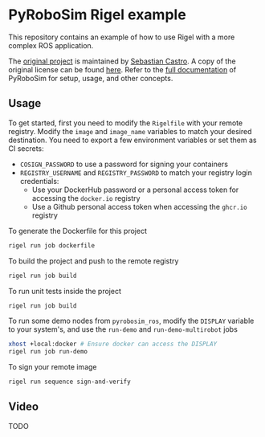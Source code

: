 # PyRoboSim Rigel example

This repository contains an example of how to use Rigel with a more complex ROS application.

The [original project](https://github.com/sea-bass/pyrobosim) is maintained by [Sebastian Castro](https://github.com/sea-bass/). A copy of the original license can be found [here](./LICENSE-original.md). Refer to the [full documentation](https://pyrobosim.readthedocs.io/) of PyRoboSim for setup, usage, and other concepts.

## Usage

To get started, first you need to modify the `Rigelfile` with your remote registry. Modify the `image` and `image_name` variables to match your desired destination. You need to export a few environment variables or set them as CI secrets:
 
- `COSIGN_PASSWORD` to use a password for signing your containers
- `REGISTRY_USERNAME` and `REGISTRY_PASSWORD` to match your registry login credentials:
    - Use your DockerHub password or a personal access token for accessing the `docker.io` registry 
    - Use a Github personal access token when accessing the `ghcr.io` registry

To generate the Dockerfile for this project

```bash
rigel run job dockerfile
```

To build the project and push to the remote registry 

```bash
rigel run job build
```

To run unit tests inside the project 

```bash
rigel run job build
```

To run some demo nodes from `pyrobosim_ros`, modify the `DISPLAY` variable to your system's, and use the `run-demo` and `run-demo-multirobot` jobs

```bash
xhost +local:docker # Ensure docker can access the DISPLAY
rigel run job run-demo
```

To sign your remote image

```bash
rigel run sequence sign-and-verify
```

## Video

TODO

